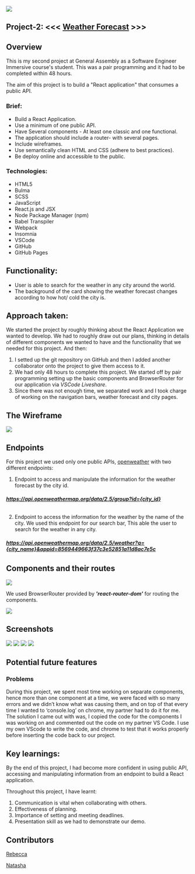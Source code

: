 ![](https://ga-dash.s3.amazonaws.com/production/assets/logo-9f88ae6c9c3871690e33280fcf557f33.png)

## Project-2: <<< [Weather Forecast](https://rebeccaacioadea.github.io/project-2) >>>

## Overview 
This is my second project at General Assembly as a Software Engineer Immersive course's student. This was a pair programming and it had to be completed within 48 hours.

The aim of this project is to build a "React application" that consumes a public API.

### Brief:

* Build a React Application.
* Use a minimum of one public API.
* Have Several components - At least one classic and one functional.
* The application should include a router- with several pages.
* Include wireframes. 
* Use semantically clean HTML and CSS (adhere to best practices).
* Be deploy online and accessible to the public.

### Technologies:

* HTML5
* Bulma
* SCSS
* JavaScript
* React.js and JSX 
* Node Package Manager (npm)
* Babel Transpiler
* Webpack
* Insomnia
* VSCode
* GitHub 
* GitHub Pages


## Functionality: 
* User is able to search for the weather in any city around the world.
* The background of the card showing the weather forecast changes according to how hot/ cold the city is. 

## Approach taken:
We started the project by roughly thinking about the React Application we wanted to develop. 
We had to roughly draw out our plans, thinking in details of different components we wanted to have and the functionality that we needed for this project. And then:

1. I setted up the git repository on GitHub and then I added another collaborator onto the project to give them access to it. 
2. We had only 48 hours to complete this project. We started off by pair programming setting up the basic components and BrowserRouter for our application via *VSCode Liveshare*. 
3. Since there was not enough time, we separated work and I took charge of working on the navigation bars, weather forecast and city pages.


## The Wireframe
![](https://i.imgur.com/h56OKdSl.png)

## Endpoints
For this project we used only one public APIs, [openweather](https://openweathermap.org/api) with two different endpoints:

1. Endpoint to access and manipulate the information for the weather forecast by the city id.

###### ***https://api.openweathermap.org/data/2.5/group?id={city_id}***

2. Endpoint to access the information for the weather by the name of the city. We used this endpoint for our search bar, This able the user to search for the weather in any city.

###### ***https://api.openweathermap.org/data/2.5/weather?q={city_name}&appid=8569449663f37c3e52851a11d8ac7e5c***



## Components and their routes
![](https://i.imgur.com/OoaOJifm.png)

We used BrowserRouter provided by ***'react-router-dom'*** for routing the components.


![](https://i.imgur.com/w3O6MFyl.png)

## Screenshots

![](https://i.imgur.com/Jvp7HS7l.png)
![](https://i.imgur.com/sstJRRUm.png)
![](https://i.imgur.com/DUnvAiJm.png)
![](https://i.imgur.com/xkBi8RPm.png)
## Potential future features

### Problems 
During this project, we spent most time working on separate components, hence more than one component at a time, we were faced with so many errors and we didn’t know what was causing them, and on top of that every time I wanted to ‘console.log’ on chrome, my partner had to do it for me. The solution I came out with was, I copied the code for the components I was working on and commented out the code on my partner VS Code.  I use my own VScode to write the code, and chrome to test that it works properly before inserting the code back to our project. 

## Key learnings:
By the end of this project, I had become more confident in using public API, accessing and manipulating information from an endpoint to build a React application.

Throughout this project, I have learnt:

1. Communication is vital when collaborating with others. 
2. Effectiveness of planning. 
3. Importance of setting and meeting deadlines.
4. Presentation skill as we had to demonstrate our demo.



## Contributors

[Rebecca](https://github.com/rebeccaacioadea)

[Natasha](https://github.com/lechmere)
